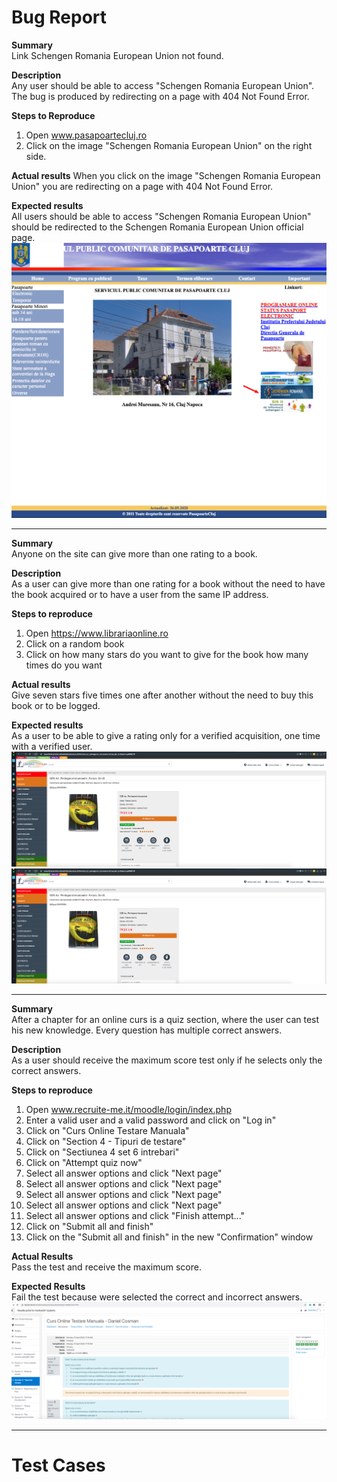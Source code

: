# Bug Report

**Summary**   
Link Schengen Romania European Union not found.  
 
**Description**  
Any user should be able to access "Schengen Romania European Union".  
The bug is produced by redirecting on a page with 404 Not Found Error.   
 
**Steps to Reproduce**   
1. Open www.pasapoartecluj.ro   
2. Click on the image "Schengen Romania European Union" on the right side.   
 
**Actual results** 
When you click on the image "Schengen Romania European Union" you are redirecting on a page with 404 Not Found Error.  
 
**Expected results**  
All users should be able to access "Schengen Romania European Union" should be redirected to the Schengen Romania European Union official page.  
![Atachment](download.JPG)

--------------------------------------------------------------------------------------------------------------------------------------------------------------------

**Summary**   
Anyone on the site can give more than one rating to a book.   

**Description**   
As a user can give more than one rating for a book without the need to have the book acquired or to have a user from the same IP address.   

**Steps to reproduce**       
1. Open https://www.librariaonline.ro      
2. Click on a random book   
3. Click on how many stars do you want to give for the book how many times do you want    

**Actual results**   
Give seven stars five times one after another without the need to buy this book or to be logged.   
  
**Expected results**   
As a user to be able to give a rating only for a verified acquisition, one time with a verified user.  
![Atachment](librarie1.JPG) ![Atachment](librarie2.JPG)  

-------------------------------------------------------------------------------------------------------------------------------------------------------------------

**Summary**   
After a chapter for an online curs is a quiz section, where the user can test his new knowledge. Every question has multiple correct answers.   

**Description**  
As a user should receive the maximum score test only if he selects only the correct answers.      

**Steps to reproduce**   
 1. Open www.recruite-me.it/moodle/login/index.php   
 2. Enter a valid user and a valid password and click on "Log in"   
 3. Click on "Curs Online Testare Manuala"   
 4. Click on "Section 4 - Tipuri de testare"   
 5. Click on "Sectiunea 4 set 6 intrebari"   
 6. Click on "Attempt quiz now"   
 7. Select all answer options and click "Next page"   
 8. Select all answer options and click "Next page"   
 9. Select all answer options and click "Next page"   
10. Select all answer options and click "Next page"   
11. Select all answer options and click "Finish attempt..."   
12. Click on "Submit all and finish"   
13. Click on the "Submit all and finish" in the new "Confirmation" window   

**Actual Results**   
Pass the test and receive the maximum score.    

**Expected Results**   
Fail the test because were selected the correct and incorrect answers.   
![Atachment](quiz.JPG)

--------------------------------------------------------------------------------------------------------------------------------------------------------------------

# Test Cases







